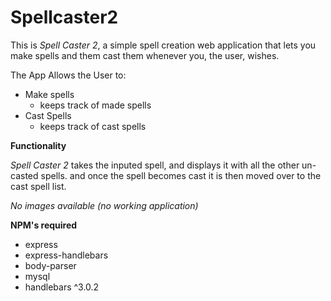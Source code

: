 # Spellcaster2

This is *Spell Caster 2*, a simple spell creation web application that lets you make spells and them cast them whenever you, the user, wishes.

The App Allows the User to:
* Make spells
    * keeps track of made spells
* Cast Spells
    * keeps track of cast spells

**Functionality**

*Spell Caster 2* takes the inputed spell, and displays it with all the other un-casted spells. and once the spell becomes cast it is then moved over to the cast spell list. 

*No images available (no working application)*

**NPM's required**
* express
* express-handlebars
* body-parser
* mysql
* handlebars ^3.0.2